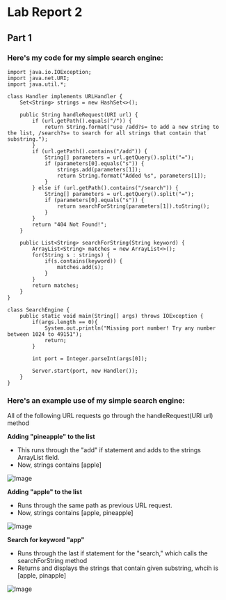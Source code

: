 # Lab Report 2 

## Part 1
<!-- Show the code for your Simplest Search Engine from week 2 (use a code block in Markdown). Then, show three screenshots of using it including at least one add and one query, showing the URL in the browser and the response on the page.

For each screenshot, describe:

Which methods in your code are called
What the values of the relevant arguments to those methods are, and the values of any relevant fields of the class
If those values change, how they change by the time the request is done processing --> 

### **Here's my code for my simple search engine:**

```
import java.io.IOException;
import java.net.URI;
import java.util.*;

class Handler implements URLHandler {
    Set<String> strings = new HashSet<>();

    public String handleRequest(URI url) {
        if (url.getPath().equals("/")) {
            return String.format("use /add?s= to add a new string to the list, /search?s= to search for all strings that contain that substring.");
        }
        if (url.getPath().contains("/add")) {
            String[] parameters = url.getQuery().split("=");
            if (parameters[0].equals("s")) {
                strings.add(parameters[1]);
                return String.format("Added %s", parameters[1]);
            }
        } else if (url.getPath().contains("/search")) {
            String[] parameters = url.getQuery().split("=");
            if (parameters[0].equals("s")) {
                return searchForString(parameters[1]).toString();
            }
        } 
        return "404 Not Found!";
    }

    public List<String> searchForString(String keyword) {
        ArrayList<String> matches = new ArrayList<>();
        for(String s : strings) {
            if(s.contains(keyword)) {
                matches.add(s);
            }
        }
        return matches;
    }
}

class SearchEngine {
    public static void main(String[] args) throws IOException {
        if(args.length == 0){
            System.out.println("Missing port number! Try any number between 1024 to 49151");
            return;
        }

        int port = Integer.parseInt(args[0]);

        Server.start(port, new Handler());
    }
}
```
### **Here's an example use of my simple search engine:**
All of the following URL requests go through the handleRequest(URI url) method

**Adding "pineapple" to the list**
- This runs through the "add" if statement and adds to the strings ArrayList field. 
- Now, strings contains [apple]

![Image](https://cdn.discordapp.com/attachments/1062889449396129903/1067650441531363368/Screenshot_2023-01-24_at_7.41.37_PM.png)


**Adding "apple" to the list**
- Runs through the same path as previous URL request.
- Now, strings contains [apple, pineapple] 

![Image](https://cdn.discordapp.com/attachments/1062889449396129903/1067650481394036756/Screenshot_2023-01-24_at_7.41.48_PM.png)

**Search for keyword "app"**
- Runs through the last if statement for the "search," which calls the searchForString method
- Returns and displays the strings that contain given substring, whcih is [apple, pinapple]

![Image](https://cdn.discordapp.com/attachments/1062889449396129903/1067650538889560125/Screenshot_2023-01-24_at_7.42.01_PM.png)
